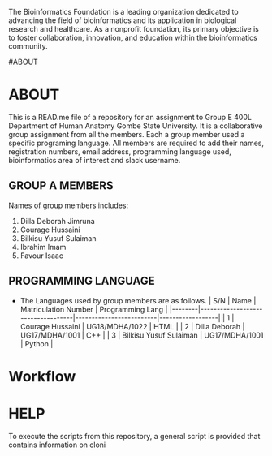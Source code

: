The Bioinformatics Foundation is a leading organization dedicated to advancing the field of bioinformatics and its application in biological research and healthcare. As a nonprofit foundation, its primary objective is to foster collaboration, innovation, and education within the bioinformatics community.

#ABOUT
# ABOUT

This is a READ.me file of a repository for an assignment to Group E 400L Department of Human Anatomy Gombe State University. It is a collaborative group assignment from all the members. Each a group member used a specific programing language. All members are required to add their names, registration numbers, email address, programming language used, bioinformatics area of interest and slack username. 
## GROUP A MEMBERS 
Names of group members includes:
1. Dilla Deborah Jimruna
2. Courage Hussaini 
3. Bilkisu Yusuf Sulaiman
4. Ibrahim Imam 
5. Favour Isaac
## PROGRAMMING LANGUAGE
* The Languages used by group members are as follows.
| S/N    | Name                              | Matriculation Number    | Programming Lang |
|--------|-----------------------------------|-------------------------|------------------|
|   1    | Courage Hussaini               | UG18/MDHA/1022         |  HTML          |
|   2    | Dilla Deborah                    | UG17/MDHA/1001         |  C++            |
|   3    | Bilkisu Yusuf Sulaiman               | UG17/MDHA/1001          |  Python           |
# Workflow
# HELP
To execute the scripts from this repository, a general script is provided that contains information on cloni
